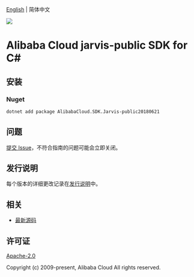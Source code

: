 [English](README.md) | 简体中文

![](https://aliyunsdk-pages.alicdn.com/icons/AlibabaCloud.svg)

# Alibaba Cloud jarvis-public SDK for C#

## 安装

### Nuget

```bash
dotnet add package AlibabaCloud.SDK.Jarvis-public20180621
```

## 问题

[提交 Issue](https://github.com/aliyun/alibabacloud-csharp-sdk/issues/new)，不符合指南的问题可能会立即关闭。

## 发行说明

每个版本的详细更改记录在[发行说明](./ChangeLog.md)中。

## 相关

* [最新源码](https://github.com/aliyun/alibabacloud-csharp-sdk/)

## 许可证

[Apache-2.0](http://www.apache.org/licenses/LICENSE-2.0)

Copyright (c) 2009-present, Alibaba Cloud All rights reserved.
